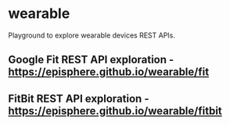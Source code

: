 # wearable
Playground to explore wearable devices REST APIs.


## Google Fit REST API exploration - https://episphere.github.io/wearable/fit

## FitBit REST API exploration - https://episphere.github.io/wearable/fitbit